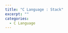 ```yaml
---
title: "C Language : Stack"
excerpt: ""
categories:
  - C Language
---
```


<br>

<br>



<br>

<br>
